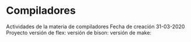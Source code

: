 # Compiladores
Actividades de la materia de compiladores
Fecha de creación 31-03-2020
Proyecto
versión de flex:
versión de bison:
versión de make:
